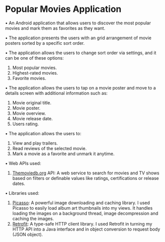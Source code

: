 # Popular Movies Application

• An Android application that allows users to discover the most popular movies and mark them as favorites as they want.

• The application presents the users with an grid arrangement of movie posters sorted by a specific sort order.

• The application allows the users to change sort order via settings, and it can be one of these options:
  1. Most popular movies.
  2. Highest-rated movies.
  3. Favorite movies.
  
• The application allows the users to tap on a movie poster and move to a details screen with additional information such as:
  1. Movie original title.
  2. Movie poster.
  3. Movie overview.
  4. Movie release date.
  5. Users rating. 

• The application allows the users to: 
  1. View and play trailers.
  2. Read reviews of the selected movie.
  3. Mark a movie as a favorite and unmark it anytime.

• Web APIs used:
  1. [Themoviedb.org](https://www.themoviedb.org/documentation/api) API: A web service to search for movies and TV shows based on filters or definable values like ratings, certifications or release dates.
 
• Libraries used:
  1. [Picasso](http://square.github.io/picasso/): A powerful image downloading and caching library. I used Picasso to easily load album art thumbnails into my views. It handles loading the images on a background thread, image decompression and caching the images.
  2. [Retrofit](https://square.github.io/retrofit/): A type-safe HTTP client library. I used Retrofit in turning my HTTP API into a Java interface and in object conversion to request body (JSON object).
